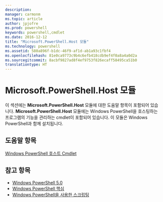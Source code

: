 ```yaml
---
description: 
manager: carmonm
ms.topic: article
author: jpjofre
ms.prod: powershell
keywords: powershell,cmdlet
ms.date: 2016-12-12
title: "Microsoft.PowerShell.Host 모듈"
ms.technology: powershell
ms.assetid: 580a896f-b1dc-46f9-af1d-ab1a93c1fbf4
ms.openlocfilehash: 81e0ca9773c9b4c6efb418cdb9ef4f0a8a4a0d2a
ms.sourcegitcommit: 8acbf9827ad8f4ef9753f826ecaff58495ca51b0
translationtype: HT
---
```

# <a name="microsoftpowershellhost-module"></a>Microsoft.PowerShell.Host 모듈
이 섹션에는 **Microsoft.PowerShell.Host** 모듈에 대한 도움말 항목이 포함되어 있습니다. **Microsoft.PowerShell.Host** 모듈에는 Windows PowerShell을 호스팅하는 프로그램의 기능을 관리하는 cmdlet이 포함되어 있습니다. 이 모듈은 Windows PowerShell과 함께 설치됩니다.

## <a name="help-topics"></a>도움말 항목
[Windows PowerShell 호스트 Cmdlet](http://go.microsoft.com/fwlink/?LinkID=245859)

## <a name="see-also"></a>참고 항목
- [Windows PowerShell 5.0](Windows-PowerShell-5.0.md)
- [Windows PowerShell 핵심](https://technet.microsoft.com/en-us/library/4b75f1e4-f327-48f3-92ab-bf5435094d41)
- [Windows PowerShell을 사용한 스크립팅](../../getting-started/fundamental/Scripting-with-Windows-PowerShell.md)

